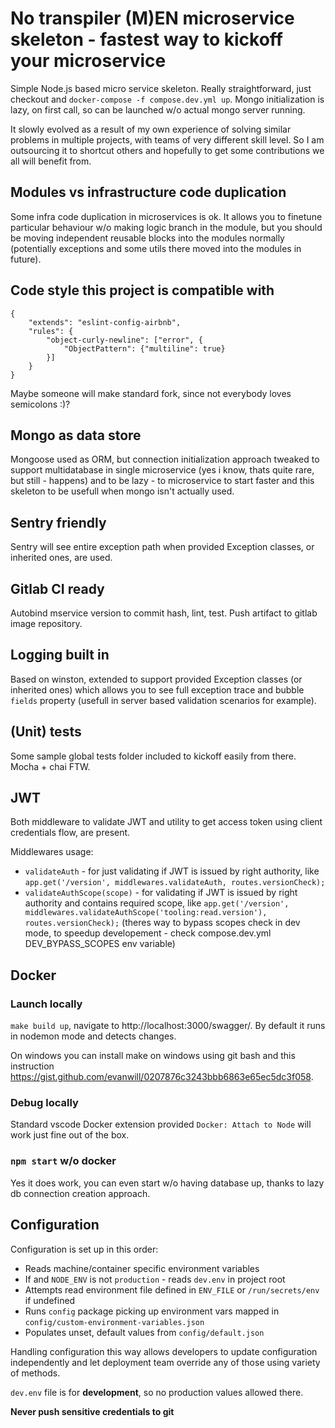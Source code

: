 # No transpiler (M)EN microservice skeleton - fastest way to kickoff your microservice

Simple Node.js based micro service skeleton. Really straightforward, just checkout and `docker-compose -f compose.dev.yml up`. Mongo initialization is lazy, on first call, so can be launched w/o actual mongo server running.

It slowly evolved as a result of my own experience of solving similar problems in multiple projects, with teams of very different skill level. So I am outsourcing it to shortcut others and hopefully to get some contributions we all will benefit from.

## Modules vs infrastructure code duplication

Some infra code duplication in microservices is ok. It allows you to finetune particular behaviour w/o making logic branch in the module, but you should be moving independent reusable blocks into the modules normally (potentially exceptions and some utils there moved into the modules in future).

## Code style this project is compatible with

```
{
    "extends": "eslint-config-airbnb",
    "rules": {
        "object-curly-newline": ["error", {
            "ObjectPattern": {"multiline": true}
        }]
    }
}
```
Maybe someone will make standard fork, since not everybody loves semicolons :)?

## Mongo as data store

Mongoose used as ORM, but connection initialization approach tweaked to support multidatabase in single microservice (yes i know, thats quite rare, but still - happens) and to be lazy - to microservice to start faster and this skeleton to be usefull when mongo isn't actually used.

## Sentry friendly

Sentry will see entire exception path when provided Exception classes, or inherited ones, are used.

## Gitlab CI ready

Autobind mservice version to commit hash, lint, test. Push artifact to gitlab image repository.

## Logging built in

Based on winston, extended to support provided Exception classes (or inherited ones) which allows you to see full exception trace and bubble `fields` property (usefull in server based validation scenarios for example).

## (Unit) tests

Some sample global tests folder included to kickoff easily from there. Mocha + chai FTW.

## JWT

Both middleware to validate JWT and utility to get access token using client credentials flow, are present.

Middlewares usage:
* `validateAuth` - for just validating if JWT is issued by right authority, like `app.get('/version', middlewares.validateAuth, routes.versionCheck);`
* `validateAuthScope(scope)` - for validating if JWT is issued by right authority and contains required scope, like `app.get('/version', middlewares.validateAuthScope('tooling:read.version'), routes.versionCheck);`
(theres way to bypass scopes check in dev mode, to speedup developement - check compose.dev.yml DEV_BYPASS_SCOPES env variable)

## Docker

### Launch locally

`make build up`, navigate to http://localhost:3000/swagger/. By default it runs in nodemon mode and detects changes.

On windows you can install make on windows using git bash and this instruction https://gist.github.com/evanwill/0207876c3243bbb6863e65ec5dc3f058.

### Debug locally

Standard vscode Docker extension provided `Docker: Attach to Node` will work just fine out of the box.

### `npm start` w/o docker

Yes it does work, you can even start w/o having database up, thanks to lazy db connection creation approach.

## Configuration

Configuration is set up in this order:
- Reads machine/container specific environment variables
- If and `NODE_ENV` is not `production` - reads `dev.env` in project root
- Attempts read environment file defined in `ENV_FILE` or `/run/secrets/env` if undefined
- Runs `config` package picking up environment vars mapped in `config/custom-environment-variables.json`
- Populates unset, default values from `config/default.json`

Handling configuration this way allows developers to update configuration independently and let deployment team override any of those using variety of methods.

`dev.env` file is for **development**, so no production values allowed there.

**Never push sensitive credentials to git**
